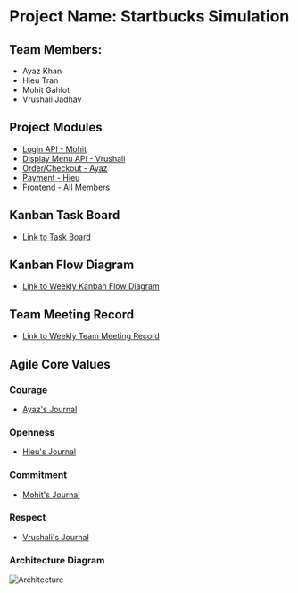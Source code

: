 # Project Name: Startbucks Simulation
## Team Members:
* Ayaz Khan
* Hieu Tran
* Mohit Gahlot
* Vrushali Jadhav


## Project Modules
* [Login API - Mohit]()
* [Display Menu API - Vrushali]()
* [Order/Checkout - Ayaz]()
* [Payment - Hieu]()
* [Frontend - All Members]()

## Kanban Task Board
* [Link to Task Board](https://github.com/khanayazahmad/cmpe-202_team_project/projects/1)

## Kanban Flow Diagram
* [Link to Weekly Kanban Flow Diagram]()

## Team Meeting Record
* [Link to Weekly Team Meeting Record](https://github.com/khanayazahmad/cmpe-202_team_project/blob/master/TeamMeeting.md)

## Agile Core Values

### Courage
* [Ayaz's Journal]()

### Openness
* [Hieu's Journal]()

### Commitment
* [Mohit's Journal]()

### Respect
* [Vrushali's Journal](https://github.com/khanayazahmad/cmpe-202_team_project/blob/master/VrushalisJournal/ScrumCoreValue-Respect.md)

### Architecture Diagram
![Architecture]()
